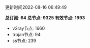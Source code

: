 更新时间2022-08-16 06:49:49

**总订阅: 64**
**总节点: 9325**
**有效节点: 1993**
- v2ray节点: 1660
- trojan节点: 94
- ss节点: 239
